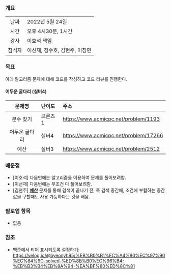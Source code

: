 ### 개요
|  |  |
| :---:  | :--- |
| 날짜 | 2022년 5월 24일 |
| 시간 | 오후 4시30분, 1시간 |
| 강사 | 이호석 책임 |
| 참석자 | 이선재, 정수호, 김현주, 이창민 |

### 목표
아래 알고리즘 문제에 대해 코드를 작성하고 코드 리뷰를 진행한다.

#### 어두운 굴다리 (실버4)
| 문제명 | 난이도 | 주소 |
| :---:  | :--- | :--- |
| 분수 찾기 | 브론즈1 | https://www.acmicpc.net/problem/1193 |
| 어두운 굴다리 | 실버4 | https://www.acmicpc.net/problem/17266 |
| 예산 | 실버3 | https://www.acmicpc.net/problem/2512 |

### 배운점
+ [이호석] 다음번에는 알고리즘을 이용하여 문제를 풀어보려함.
+ [이선재] 다음번에는 무조건 다 풀어보려함.
+ [김현주] **[예산](https://www.acmicpc.net/problem/2512)** 문제를 통해 검색이 끝나기 전, 즉 검색 중간에, 조건에 부합하는 중간값을 구할때도 사용 가능하다는 것을 배움.
 
### 팔로업 항목
+ 없음

### 참조
+ 백준에서 티어 표시되도록 설정하기: https://velog.io/@byeonyh95/%EB%B0%B1%EC%A4%80%EC%97%90%EC%84%9C-solved-%ED%8B%B0%EC%96%B4-%EB%B3%B4%EB%8A%94-%EA%BF%80%ED%8C%81
